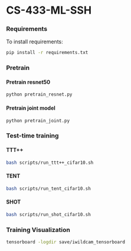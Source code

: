 # CS-433-ML-SSH

### Requirements

To install requirements:

```bash
pip install -r requirements.txt
```

### Pretrain

#### Pretrain resnet50

```python
python pretrain_resnet.py
```

#### Pretrain joint model

```python
python pretrain_joint.py
```

### Test-time training

#### TTT++

```bash
bash scripts/run_ttt++_cifar10.sh
```

#### TENT
```bash
bash scripts/run_tent_cifar10.sh
```

#### SHOT

```bash
bash scripts/run_shot_cifar10.sh
```

### Training Visualization

```bash
tensorboard -logdir save/iwildcam_tensorboard
```
